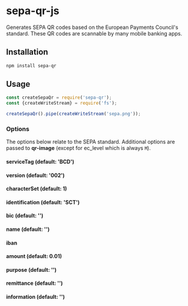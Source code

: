 # sepa-qr-js
Generates SEPA QR codes based on the European Payments Council's standard. These QR codes are scannable by many mobile banking apps.

## Installation
```bash
npm install sepa-qr
```

## Usage
```js
const createSepaQr = require('sepa-qr');
const {createWriteStream} = require('fs');

createSepaQr().pipe(createWriteStream('sepa.png'));
```

### Options
The options below relate to the SEPA standard. Additional options are passed to **qr-image** (except for ec_level which is always `M`).

#### serviceTag (default: 'BCD')
#### version (default: '002')
#### characterSet (default: 1)
#### identification (default: 'SCT')
#### bic (default: '')
#### name (default: '')
#### iban
#### amount (default: 0.01)
#### purpose (default: '')
#### remittance (default: '')
#### information (default: '')
